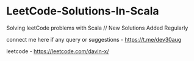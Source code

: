 # LeetCode-Solutions-In-Scala
 Solving leetCode problems with Scala // New Solutions Added Regularly

 connect me here if any query or suggestions - https://t.me/dev30aug
 
leetcode - https://leetcode.com/davin-x/
